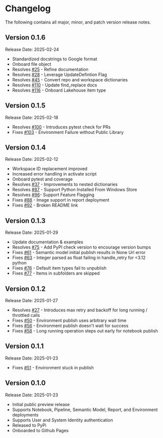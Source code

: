 # Changelog

The following contains all major, minor, and patch version release notes.

## Version 0.1.6

<span class="md-h2-subheader">Release Date: 2025-02-24</span>

-   Standardized docstrings to Google format
-   Onboard file object
-   Resolves [#25](https://github.com/microsoft/fabric-cicd/issues/25) - Refine documentation
-   Resolves [#28](https://github.com/microsoft/fabric-cicd/issues/28) - Leverage UpdateDefintion Flag
-   Resolves [#45](https://github.com/microsoft/fabric-cicd/issues/28) - Convert repo and workspace dictionaries
-   Resolves [#110](https://github.com/microsoft/fabric-cicd/issues/110) - Update find_replace docs
-   Resolves [#116](https://github.com/microsoft/fabric-cicd/issues/116) - Onboard Lakehouse item type

## Version 0.1.5

<span class="md-h2-subheader">Release Date: 2025-02-18</span>

-   Resolves [#100](https://github.com/microsoft/fabric-cicd/issues/100) - Introduces pytest check for PRs
-   Fixes [#103](https://github.com/microsoft/fabric-cicd/issues/103) - Environment Failure without Public Library

## Version 0.1.4

<span class="md-h2-subheader">Release Date: 2025-02-12</span>

-   Workspace ID replacement improved
-   Increased error handling in activate script
-   Onboard pytest and coverage
-   Resolves [#37](https://github.com/microsoft/fabric-cicd/issues/37) - Improvements to nested dictionaries
-   Resolves [#87](https://github.com/microsoft/fabric-cicd/issues/87) - Support Python Installed From Windows Store
-   Resolves [#96](https://github.com/microsoft/fabric-cicd/issues/96)- Support Feature Flagging
-   Fixes [#88](https://github.com/microsoft/fabric-cicd/issues/88) - Image support in report deployment
-   Fixes [#92](https://github.com/microsoft/fabric-cicd/issues/92) - Broken README link

## Version 0.1.3

<span class="md-h2-subheader">Release Date: 2025-01-29</span>

-   Update documentation & examples
-   Resolves [#75](https://github.com/microsoft/fabric-cicd/issues/75) - Add PyPI check version to encourage version bumps
-   Fixes [#61](https://github.com/microsoft/fabric-cicd/issues/61) - Semantic model initial publish results in None Url error
-   Fixes [#63](https://github.com/microsoft/fabric-cicd/issues/63) - Integer parsed as float failing in handle_retry for <3.12 python
-   Fixes [#76](https://github.com/microsoft/fabric-cicd/issues/76) - Default item types fail to unpublish
-   Fixes [#77](https://github.com/microsoft/fabric-cicd/issues/77) - Items in subfolders are skipped

## Version 0.1.2

<span class="md-h2-subheader">Release Date: 2025-01-27</span>

-   Resolves [#27](https://github.com/microsoft/fabric-cicd/issues/27) - Introduces max retry and backoff for long running / throttled calls
-   Fixes [#50](https://github.com/microsoft/fabric-cicd/issues/50) - Environment publish uses arbitrary wait time
-   Fixes [#56](https://github.com/microsoft/fabric-cicd/issues/56) - Environment publish doesn't wait for success
-   Fixes [#58](https://github.com/microsoft/fabric-cicd/issues/58) - Long running operation steps out early for notebook publish

## Version 0.1.1

<span class="md-h2-subheader">Release Date: 2025-01-23</span>

-   Fixes [#51](https://github.com/microsoft/fabric-cicd/issues/51) - Environment stuck in publish

## Version 0.1.0

<span class="md-h2-subheader">Release Date: 2025-01-23</span>

-   Initial public preview release
-   Supports Notebook, Pipeline, Semantic Model, Report, and Environment deployments
-   Supports User and System Identity authentication
-   Released to PyPi
-   Onboarded to Github Pages
